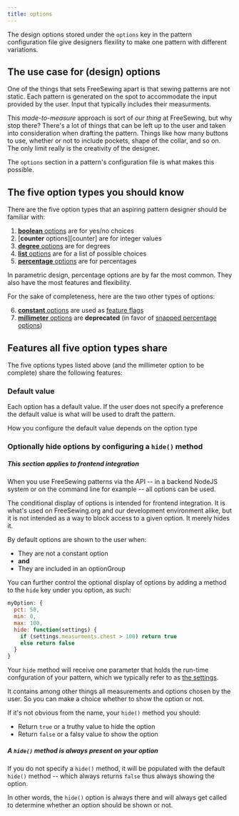 ```yaml
---
title: options
---
```


The design options stored under the `options` key in the pattern configuration
file give designers flexility to make one pattern with different variations.

## The use case for (design) options

One of the things that sets FreeSewing apart is that sewing patterns are not
static. Each pattern is generated on the spot to accommodate the input
provided by the user. Input that typically includes their measurments.

This _made-to-measure_ approach is sort of _our thing_ at FreeSewing,
but why stop there?
There's a lot of things that can be left up to the user and taken into
consideration when drafting the pattern. Things like how many buttons to use,
whether or not to include pockets, shape of the collar, and so on. The only
limit really is the creativity of the designer.

The `options` section in a pattern's configuration file is what makes this
possible.

## The five option types you should know

There are the five option types that an aspiring pattern designer should be
familiar with:

1. [**boolean** options][bool] are for yes/no choices
2. [**counter** options][counter] are for integer values
3. [**degree** options][deg] are for degrees
4. [**list** options][list] are for a list of possible choices
5. [**percentage** options][pct] are for percentages

<Tip>

In parametric design, percentage options are by far the most common.
They also have the most features and flexibility.

</Tip>

<Related>

For the sake of completeness, here are the two other types of options:

6. [**constant** options][const] are used as
   [feature flags](https://en.wikipedia.org/wiki/Feature_toggle)
7. [**millimeter** options][const] are **deprecated** (in favor of [snapped
   percentage options][snapped])

</Related>

## Features all five option types share

The five options types listed above (and the millimeter option to be complete)
share the following features:

### Default value

Each option has a default value. If the user does not specify a preference
the default value is what will be used to draft the pattern.

<Note>

How you configure the default value depends on the option type

</Note>

### Optionally hide options by configuring a `hide()` method

<Note>

##### This section applies to frontend integration

When you use FreeSewing patterns via the API -- in a backend NodeJS system
or on the command line for example -- all options can be used.

The conditional display of options is intended for frontend integration.
It is what's used on FreeSewing.org and our development environment alike, but
it is not intended as a way to block access to a given option. It merely hides it.

</Note>

By default options are shown to the user when:

- They are not a constant option
- **and**
- They are included in an optionGroup

You can further control the optional display of options by adding a method
to the `hide` key under you option, as such:

```js
myOption: {
  pct: 50,
  min: 0,
  max: 100,
  hide: function(settings) {
    if (settings.measurments.chest > 100) return true
    else return false
  }
}
```

Your `hide` method will receive one parameter that holds the run-time confguration
of your pattern, which we typically refer to as [the settings](/reference/api/settings).

It contains among other things all measurements and options chosen by the user.
So you can make a choice whether to show the option or not.

If it's not obvious from the name, your `hide()` method you should:

- Return `true` or a truthy value to hide the option
- Return `false` or a falsy value to show the option

<Tip>

##### A `hide()` method is always present on your option

If you do not specify a `hide()` method, it will be populated with the default
`hide()` method -- which always returns `false` thus always showing the option.

In other words, the `hide()` option is always there and will always get called
to determine whether an option should be shown or not.

</Tip>

[bool]: /reference/api/config/options/bool

[const]: /reference/api/config/options/const

[count]: /reference/api/config/options/counter

[deg]: /reference/api/config/options/deg

[list]: /reference/api/config/options/list

[pct]: /reference/api/config/options/pct

[snapped]: /reference/api/config/options/pct/snap
